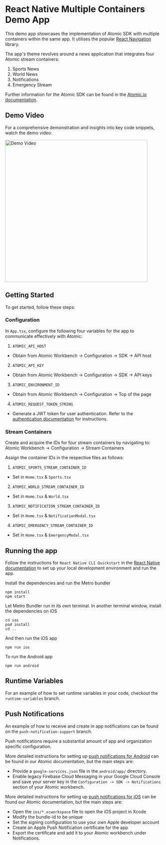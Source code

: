 # React Native Multiple Containers Demo App

This demo app showcases the implementation of Atomic SDK with multiple containers within the same app. It utilises the popular [React Navigation](https://reactnavigation.org/docs/getting-started/) library.

The app's theme revolves around a news application that integrates four Atomic stream containers:

1. Sports News
2. World News
3. Notifications
4. Emergency Stream

Further information for the Atomic SDK can be found in the [Atomic.io documentation](https://documentation.atomic.io/sdks/react-native).

## Demo Video

For a comprehensive demonstration and insights into key code snippets, watch the demo video:

[<img width="456" alt="Demo Video" src="https://github.com/sunnyysetia/boilerplate-rn-sdk/assets/89380644/e62b1959-5421-46bf-bb55-7ccde75996e2">](https://vimeo.com/888493462/76c593d971)


## Getting Started

To get started, follow these steps:

### Configuration

In `App.tsx`, configure the following four variables for the app to communicate effectively with Atomic:

1. `ATOMIC_API_HOST` 
- Obtain from Atomic Workbench -> Configuration -> SDK -> API host
2. `ATOMIC_API_KEY` 
- Obtain from Atomic Workbench -> Configuration -> SDK -> API keys
3. `ATOMIC_ENVIRONMENT_ID` 
- Obtain from Atomic Workbench -> Configuration -> Top of the page
4. `ATOMIC_REQUEST_TOKEN_STRING` 
- Generate a JWT token for user authentication. Refer to the [authentication documentation](https:/documentation.atomic.io/sdks/auth-SDK) for instructions.

### Stream Containers

Create and acquire the IDs for four stream containers by navigating to: Atomic Workbench -> Configuration -> Stream Containers

Assign the container IDs in the respective files as follows:

1. `ATOMIC_SPORTS_STREAM_CONTAINER_ID` 
- Set in `Home.tsx` & `Sports.tsx`
2. `ATOMIC_WORLD_STREAM_CONTAINER_ID` 
- Set in `Home.tsx` & `World.tsx`
3. `ATOMIC_NOTIFICATION_STREAM_CONTAINER_ID`
- Set in `Home.tsx` & `NotificationModal.tsx`
4. `ATOMIC_EMERGENCY_STREAM_CONTAINER_ID` 
- Set in `Home.tsx` & `EmergencyModal.tsx`


## Running the app

Follow the instructions for `React Native CLI Quickstart` in the [React Native documentation](https://reactnative.dev/docs/environment-setup) to set up your local development environment and run the app.

Install the dependencies and run the Metro bundler

```
npm install
npm start
```

Let Metro Bundler run in its _own_ terminal. In another terminal window, install the dependencies on iOS

```
cd ios
pod install
cd ..
```

And then run the iOS app

```
npm run ios
```

To run the Android app

```
npm run android
```

## Runtime Variables

For an example of how to set runtime variables in your code, checkout the `runtime-variables` branch.

## Push Notifications

An example of how to receive and create in app notifications can be found on the `push-notification-support` branch.

Push notifications require a substantial amount of app and organization specific configuration.

More detailed instructions for setting up [push notifications for Android](https://documentation.atomic.io/sdks/android#notifications) can be found in our Atomic documentation, but the main steps are:

- Provide a `google-services.json` file in the `android/app/` directory.
- Enable legacy Firebase Cloud Messaging in your Google Cloud Console and save your server key in the `Configuration -> SDK -> Notifications` section of your Atomic workbench.

More detailed instructions for setting up [push notifications for iOS](https://documentation.atomic.io/sdks/ios#push-notifications) can be found our Atomic documentation, but the main steps are:

- Open the `ios/*.xcworkspace` file to open the iOS project in Xcode
- Modify the bundle-id to be unique
- Set the signing configuration to use your own Apple developer account
- Create an Apple Push Notification certificate for the app
- Export the certificate and add it to your Atomic workbench under Notifications.
